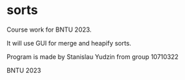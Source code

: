 # sorts
Course work for BNTU 2023.

It will use GUI for merge and heapify sorts.

Program is made by Stanislau Yudzin from group 10710322

BNTU 2023
